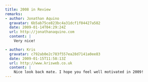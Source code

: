 ```yaml
---
title: 2008 in Review
remarks:
- author: Jonathan Aquino
  gravatar: 6b5ab75ce823bc4a31dcf1f04427a582
  date: 2009-01-14T04:29:24Z
  url: http://jonathanaquino.com
  content: |
    Very nice!

- author: Kris
  gravatar: c792ab0e2c783f557ea28d7141a0ee83
  date: 2009-01-15T11:58:13Z
  url: http://www.krisweb.co.uk
  content: |
    Nice look back mate. I hope you feel well motivated in 2009!
---
```

